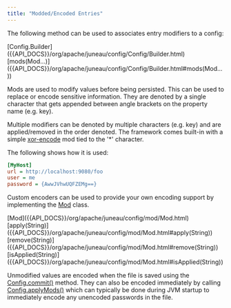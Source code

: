 ```yaml
---
title: "Modded/Encoded Entries"
---
```


The following method can be used to associates entry modifiers to a config:

<tree>
<node-0><java-class>[Config.Builder]({{API_DOCS}}/org/apache/juneau/config/Config/Builder.html)</java-class></node-0>
<node-1><java-method>[mods(Mod...)]({{API_DOCS}}/org/apache/juneau/config/Config/Builder.html#mods(Mod...))</java-method></node-1>
</tree>

Mods are used to modify values before being persisted.
This can be used to replace or encode sensitive information.
They are denoted by a single character that gets appended between angle brackets on the property name (e.g. key).

Multiple modifiers can be denoted by multiple characters (e.g. key) and are applied/removed in the order denoted.
The framework comes built-in with a simple [xor-encode]({{API_DOCS}}/org/apache/juneau/config/mod/XorEncodeMod.html) mod
tied to the '*' character.

The following shows how it is used:

```ini
[MyHost]
url = http://localhost:9080/foo
user = me
password = {AwwJVhwUQFZEMg==}
```

Custom encoders can be used to provide your own encoding support by implementing the [Mod]({{API_DOCS}}/org/apache/juneau/config/mod/Mod.html) class.

<tree>
<node-0><java-class>[Mod]({{API_DOCS}}/org/apache/juneau/config/mod/Mod.html)</java-class></node-0>
<node-1><java-method>[apply(String)]({{API_DOCS}}/org/apache/juneau/config/mod/Mod.html#apply(String))</java-method></node-1>
<node-1><java-method>[remove(String)]({{API_DOCS}}/org/apache/juneau/config/mod/Mod.html#remove(String))</java-method></node-1>
<node-1><java-method>[isApplied(String)]({{API_DOCS}}/org/apache/juneau/config/mod/Mod.html#isApplied(String))</java-method></node-1>
</tree>

Unmodified values are encoded when the file is saved using the [Config.commit()]({{API_DOCS}}/org/apache/juneau/config/Config.html#commit()) method.
They can also be encoded immediately by calling [Config.applyMods()]({{API_DOCS}}/org/apache/juneau/config/Config.html#applyMods()) which can typically be done during JVM startup to immediately encode any unencoded passwords in the file.
